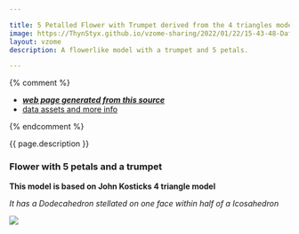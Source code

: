```yaml
---

title: 5 Petalled Flower with Trumpet derived from the 4 triangles model by J Kostick
image: https://ThynStyx.github.io/vzome-sharing/2022/01/22/15-43-48-Daffodil-from-4-triangles/Daffodil-from-4-triangles.png
layout: vzome
description: A flowerlike model with a trumpet and 5 petals.

---
```


{% comment %}
 - [***web page generated from this source***][post]
 - [data assets and more info][github]
 
[post]: <https://ThynStyx.github.io/vzome-sharing/2022/01/22/Daffodil-from-4-triangles-15-43-48.html>
[github]: <https://github.com/ThynStyx/vzome-sharing/tree/main/2022/01/22/15-43-48-Daffodil-from-4-triangles/>

{% endcomment %}

{{ page.description }}

### Flower with 5 petals and a trumpet

**This model is based on John Kosticks 4 triangle model**

*It has a Dodecahedron stellated on one face within half of a Icosahedron*

<vzome-viewer style="width: 100%; height: 65vh;"
       src="https://ThynStyx.github.io/vzome-sharing/2022/01/22/15-43-48-Daffodil-from-4-triangles/Daffodil-from-4-triangles.vZome" >
  <img src="https://ThynStyx.github.io/vzome-sharing/2022/01/22/15-43-48-Daffodil-from-4-triangles/Daffodil-from-4-triangles.png" />
</vzome-viewer>
